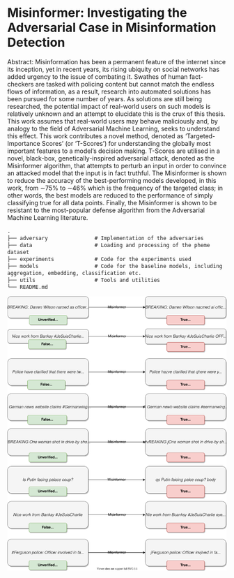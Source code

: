# Misinformer: Investigating the Adversarial Case in Misinformation Detection

Abstract: Misinformation has been a permanent feature of the internet since its inception, yet in recent years, its rising ubiquity on social networks has added urgency to the issue of combating it. Swathes of human fact-checkers are tasked with policing content but cannot match the endless flows of information, as a result, research into automated solutions has been pursued for some number of years. As solutions are still being researched, the potential impact of real-world users on such models is relatively unknown and an attempt to elucidate this is the crux of this thesis. This work assumes that real-world users may behave maliciously and, by analogy to the field of Adversarial Machine Learning, seeks to understand this effect. This work contributes a novel method, denoted as ‘Targeted-Importance Scores’ (or ‘T-Scores’) for understanding the globally most important features to a model’s decision making. T-Scores are utilised in a novel, black-box, genetically-inspired adversarial attack, denoted as the Misinformer algorithm, that attempts to perturb an input in order to convince an attacked model that the input is in fact truthful. The Misinformer is shown to reduce the accuracy of the best-performing models developed, in this work, from ∼75% to ∼46% which is the frequency of the targeted class; in other words, the best models are reduced to the performance of simply classifying true for all data points. Finally, the Misinformer is shown to be resistant to the most-popular defense algorithm from the Adversarial Machine Learning literature.

    .
    ├── adversary               # Implementation of the adversaries
    ├── data                    # Loading and processing of the pheme dataset
    ├── experiments             # Code for the experiments used
    ├── models                  # Code for the baseline models, including aggregation, embedding, classification etc.
    ├── utils                   # Tools and utilities
    └── README.md

<p align="center">
  <img src="misinformer-example.svg" />
</p>
